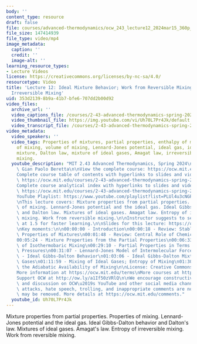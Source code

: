 ```yaml
---
body: ''
content_type: resource
draft: false
file: courses/advanced-thermodynamics/ocw_243_lecture12_2024mar15_360p_16_9.mp4
file_size: 147414939
file_type: video/mp4
image_metadata:
  caption: ''
  credit: ''
  image-alt: ''
learning_resource_types:
- Lecture Videos
license: https://creativecommons.org/licenses/by-nc-sa/4.0/
resourcetype: Video
title: 'Lecture 12: Ideal Mixture Behavior; Work from Reversible Mixing; Entropy of
  Irreversible Mixing'
uid: 353d2139-8b9a-41b7-bfe6-707dd2b00d92
video_files:
  archive_url: ''
  video_captions_file: /courses/2-43-advanced-thermodynamics-spring-2024/1fK19EYYmoTYJsmKKESmVhUwk1VRCzWQY_transcript.webvtt
  video_thumbnail_file: https://img.youtube.com/vi/Uh70L7Pr4Jk/default.jpg
  video_transcript_file: /courses/2-43-advanced-thermodynamics-spring-2024/1fK19EYYmoTYJsmKKESmVhUwk1VRCzWQY_transcript.pdf
video_metadata:
  video_speakers: ''
  video_tags: Properties of mixtures, partial properties, enthalpy of mixing, entropy
    of mixing, volume of mixing, Lennard-Jones potential, ideal gas, ideal Gibbs-Dalton
    mixture, Dalton law, mixture of ideal gases, Amagat law, irreversible versus reversible
    mixing.
  youtube_description: "MIT 2.43 Advanced Thermodynamics, Spring 2024\nInstructor:\
    \ Gian Paolo Beretta\n\nView the complete course: https://ocw.mit.edu/courses/2-43-advanced-thermodynamics-spring-2024/\n\
    Complete course table of contents with hyperlinks to slides and video timestamps:\
    \ https://ocw.mit.edu/courses/2-43-advanced-thermodynamics-spring-2024/resources/mit2_43_s24_toc_slides_pdf/\n\
    Complete course analytical index with hyperlinks to slides and video timestamps:\
    \ https://ocw.mit.edu/courses/2-43-advanced-thermodynamics-spring-2024/resources/mit2_43_s24_index_slides_pdf/\n\
    YouTube Playlist: https://www.youtube.com/playlist?list=PLUl4u3cNGP6309d0oJDiVo1CvxUQXJ2il\n\
    \nThis lecture covers: Mixture properties from partial properties. Properties\
    \ of mixing. Lennard-Jones potential and the ideal gas. Ideal Gibbs-Dalton behavior\
    \ and Dalton law. Mixtures of ideal gases. Amagat law. Entropy of irreversible\
    \ mixing. Work from reversible mixing.\n\nInstructor suggests to set viewing speed\
    \ at 1.5 for faster learning.\n\nSlides for this lecture: https://ocw.mit.edu/courses/2-43-advanced-thermodynamics-spring-2024/resources/mit2_43_s24_lec12_pdf/\n\
    \nKey moments:\n\n00:00:00 - Introduction\n00:00:18 - Review: Stable-Equilibrium\
    \ Properties of Mixtures\n00:01:48 - Review: Central Role of Chemical Potentials\n\
    00:05:24 - Mixture Properties from the Partial Properties\n00:06:33 - Properties\
    \ of Isothermobaric Mixing\n00:29:10 - Partial Properties in Terms of Partial\
    \ Pressures\n00:31:07 - Lennard-Jones Model of Intermolecular Forces\n00:45:54\
    \ - Ideal Gibbs-Dalton Behavior\n01:03:06 - Ideal Gibbs-Dalton Mixtures of Ideal\
    \ Gases\n01:11:59 - Mixing of Ideal Gases; Entropy of Mixing\n01:30:49 - Extracting\
    \ the Adiabatic Availability of Mixing\n\nLicense: Creative Commons BY-NC-SA\n\
    More information at https://ocw.mit.edu/terms\nMore courses at https://ocw.mit.edu\n\
    Support OCW at http://ow.ly/a1If50zVRlQ\n\nWe encourage constructive comments\
    \ and discussion on OCW\u2019s YouTube and other social media channels. Personal\
    \ attacks, hate speech, trolling, and inappropriate comments are not allowed and\
    \ may be removed. More details at https://ocw.mit.edu/comments."
  youtube_id: Uh70L7Pr4Jk
---
```

Mixture properties from partial properties. Properties of mixing. Lennard-Jones potential and the ideal gas. Ideal Gibbs-Dalton behavior and Dalton's law. Mixtures of ideal gases. Amagat's law. Entropy of irreversible mixing. Work from reversible mixing.